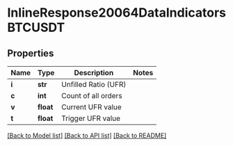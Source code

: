 # InlineResponse20064DataIndicatorsBTCUSDT

## Properties
Name | Type | Description | Notes
------------ | ------------- | ------------- | -------------
**i** | **str** | Unfilled Ratio (UFR) | 
**c** | **int** | Count of all orders | 
**v** | **float** | Current UFR value | 
**t** | **float** | Trigger UFR value | 

[[Back to Model list]](../README.md#documentation-for-models) [[Back to API list]](../README.md#documentation-for-api-endpoints) [[Back to README]](../README.md)

